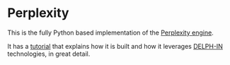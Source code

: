 # Perplexity
This is the fully Python based implementation of the [Perplexity engine](https://perplexitygame.com/).

It has a [tutorial](https://blog.inductorsoftware.com/docsproto/howto/devhowto/devhowtoOverview/) that explains how it is built and how it leverages [DELPH-IN](https://blog.inductorsoftware.com/docsproto/home/Home/) technologies, in great detail.
